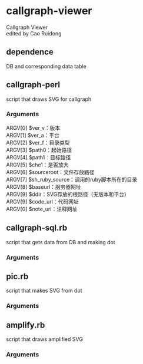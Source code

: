 # callgraph-viewer
Callgraph Viewer  
edited by Cao Ruidong
## dependence
DB and corresponding data table
## callgraph-perl 
script that draws SVG for callgraph  
### Arguments  
ARGV[0] $ver_v：版本  
ARGV[1] $ver_a：平台  
ARGV[2] $ver_f：目录类型  
ARGV[3] $path0：起始路径   
ARGV[4] $path1：目标路径  
ARGV[5] $che1：是否放大  
ARGV[6] $sourceroot：文件存放路径  
ARGV[7] $sh_ruby_source：调用的ruby脚本所在的目录  
ARGV[8] $baseurl：服务器网址  
ARGV[9] $ddir：SVG存放的根路径（无版本和平台）  
ARGV[9] $code_url：代码网址  
ARGV[0] $note_url：注释网址  
## callgraph-sql.rb
script that gets data from DB and making dot
### Arguments   
## pic.rb
script that makes SVG from dot
### Arguments  
## amplify.rb
script that draws amplified SVG
### Arguments  
